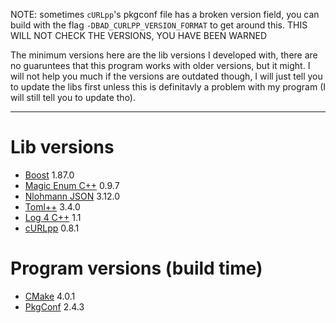 NOTE: sometimes `cURLpp`'s pkgconf file has a broken version field, you can build with the flag `-DBAD_CURLPP_VERSION_FORMAT` to get around this. THIS WILL NOT CHECK THE VERSIONS, YOU HAVE BEEN WARNED

The minimum versions here are the lib versions I developed with, there are no guaruntees that this program works with older versions, but it might. I will not help you much if the versions are outdated though, I will just tell you to update the libs first unless this is definitavly a problem with my program (I will still tell you to update tho).

---
# Lib versions
- [Boost](https://www.boost.org/) 1.87.0
- [Magic Enum C++](https://github.com/Neargye/magic_enum) 0.9.7
- [Nlohmann JSON](https://github.com/nlohmann/json) 3.12.0
- [Toml++](https://marzer.github.io/tomlplusplus/) 3.4.0
- [Log 4 C++](https://log4cpp.sourceforge.net/) 1.1
- [cURLpp](https://www.curlpp.org/) 0.8.1

# Program versions (build time)
- [CMake](https://cmake.org) 4.0.1
- [PkgConf](http://pkgconf.org/) 2.4.3